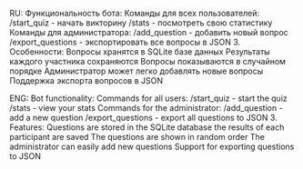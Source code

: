 RU:
Функциональность бота:
Команды для всех пользователей:
/start_quiz - начать викторину
/stats - посмотреть свою статистику
Команды для администратора:
/add_question - добавить новый вопрос
/export_questions - экспортировать все вопросы в JSON
3. Особенности:
Вопросы хранятся в SQLite базе данных
Результаты каждого участника сохраняются
Вопросы показываются в случайном порядке
Администратор может легко добавлять новые вопросы
Поддержка экспорта вопросов в JSON


ENG:
Bot functionality:
Commands for all users:
/start_quiz - start the quiz
/stats - view your stats
Commands for the administrator:
/add_question - add a new question
/export_questions - export all questions to JSON
3. Features:
Questions are stored in the SQLite database
 the results of each participant are saved
The questions are shown in random order
The administrator can easily add new questions
Support for exporting questions to JSON
